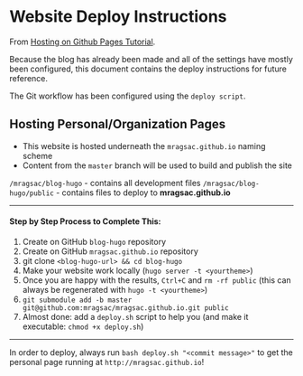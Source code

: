 # Website Deploy Instructions

From [Hosting on Github Pages Tutorial](https://gohugo.io/tutorials/github-pages-blog/).

Because the blog has already been made and all of the settings have mostly been configured, this document contains the deploy instructions for future reference.

The Git workflow has been configured using the `deploy script`.

## Hosting Personal/Organization Pages

* This website is hosted underneath the `mragsac.github.io` naming scheme
* Content from the `master` branch will be used to build and publish the site 

`/mragsac/blog-hugo` - contains all development files
`/mragsac/blog-hugo/public` - contains files to deploy to **mragsac.github.io**

--------
#### Step by Step Process to Complete This:

1. Create on GitHub `blog-hugo` repository
2. Create on GitHub `mragsac.github.io` repository
3. git clone `<blog-hugo-url> && cd blog-hugo`
4. Make your website work locally (`hugo server -t <yourtheme>`)
5. Once you are happy with the results, `Ctrl+C` and `rm -rf public` (this can always be regenerated with `hugo -t <yourtheme>`)
6. `git submodule add -b master git@github.com:mragsac/mragsac.github.io.git public`
7. Almost done: add a `deploy.sh` script to help you (and make it executable: `chmod +x deploy.sh`)

--------

In order to deploy, always run `bash deploy.sh "<commit message>"` to get the personal page running at `http://mragsac.github.io`!
